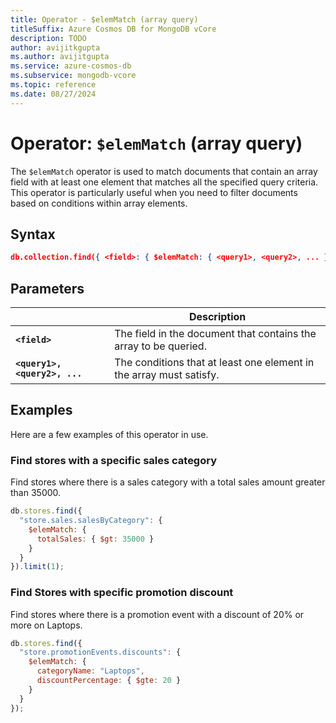 ```yaml
---
title: Operator - $elemMatch (array query)
titleSuffix: Azure Cosmos DB for MongoDB vCore
description: TODO
author: avijitkgupta
ms.author: avijitgupta
ms.service: azure-cosmos-db
ms.subservice: mongodb-vcore
ms.topic: reference
ms.date: 08/27/2024
---
```


# Operator: `$elemMatch` (array query)

The `$elemMatch` operator is used to match documents that contain an array field with at least one element that matches all the specified query criteria. This operator is particularly useful when you need to filter documents based on conditions within array elements.

## Syntax

```json
db.collection.find({ <field>: { $elemMatch: { <query1>, <query2>, ... } } })
```

## Parameters

| | Description |
| --- | --- |
| **`<field>`** | The field in the document that contains the array to be queried. |
| **`<query1>, <query2>, ...`** | The conditions that at least one element in the array must satisfy. |

## Examples

Here are a few examples of this operator in use.

### Find stores with a specific sales category

Find stores where there is a sales category with a total sales amount greater than 35000.

```javascript
db.stores.find({
  "store.sales.salesByCategory": {
    $elemMatch: {
      totalSales: { $gt: 35000 }
    }
  }
}).limit(1);
```

### Find Stores with specific promotion discount

Find stores where there is a promotion event with a discount of 20% or more on Laptops.

```javascript
db.stores.find({
  "store.promotionEvents.discounts": {
    $elemMatch: {
      categoryName: "Laptops",
      discountPercentage: { $gte: 20 }
    }
  }
});
```
